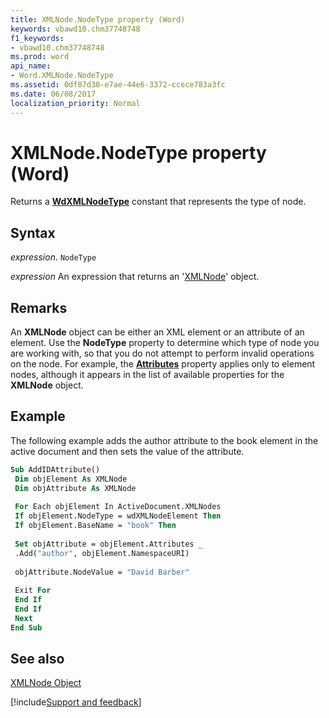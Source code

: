```yaml
---
title: XMLNode.NodeType property (Word)
keywords: vbawd10.chm37748748
f1_keywords:
- vbawd10.chm37748748
ms.prod: word
api_name:
- Word.XMLNode.NodeType
ms.assetid: 0df07d30-e7ae-44e6-3372-ccece783a3fc
ms.date: 06/08/2017
localization_priority: Normal
---
```



# XMLNode.NodeType property (Word)

Returns a  **[WdXMLNodeType](overview/Word.md)** constant that represents the type of node.


## Syntax

_expression_. `NodeType`

 _expression_ An expression that returns an '[XMLNode](Word.XMLNode.md)' object.


## Remarks

An  **XMLNode** object can be either an XML element or an attribute of an element. Use the **NodeType** property to determine which type of node you are working with, so that you do not attempt to perform invalid operations on the node. For example, the **[Attributes](Word.XMLNode.Attributes.md)** property applies only to element nodes, although it appears in the list of available properties for the **XMLNode** object.


## Example

The following example adds the author attribute to the book element in the active document and then sets the value of the attribute.


```vb
Sub AddIDAttribute() 
 Dim objElement As XMLNode 
 Dim objAttribute As XMLNode 
 
 For Each objElement In ActiveDocument.XMLNodes 
 If objElement.NodeType = wdXMLNodeElement Then 
 If objElement.BaseName = "book" Then 
 
 Set objAttribute = objElement.Attributes _ 
 .Add("author", objElement.NamespaceURI) 
 
 objAttribute.NodeValue = "David Barber" 
 
 Exit For 
 End If 
 End If 
 Next 
End Sub
```


## See also


[XMLNode Object](Word.XMLNode.md)

[!include[Support and feedback](~/includes/feedback-boilerplate.md)]